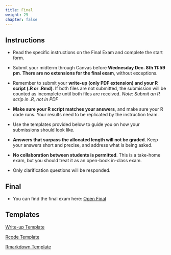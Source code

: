 ```yaml
---
title: Final
weight: 25
chapter: false
---
```


## Instructions

- Read the specific instructions on the Final Exam and complete the start form.

- Submit your midterm through Canvas before **Wednesday Dec. 8th 11:59 pm**. **There are no extensions for the final exam**, without exceptions.

- Remember to submit your **write-up (only PDF extension) and your R script (.R or .Rmd)**. If both files are not submitted, the submission will be counted as incomplete until both files are received. *Note: Submit an R scrip in .R, not in PDF*

- **Make sure your R script matches your answers**, and make sure your R code runs. Your results need to be replicated by the instruction team.

- Use the templates provided below to guide you on how your submissions should look like.

- **Answers that surpass the allocated length will not be graded**. Keep your answers short and precise, and address what is being asked.

- **No collaboration between students is permitted**. This is a take-home exam, but you should treat it as an open-book in-class exam.

- Only clarification questions will be responded.


## Final

- You can find the final exam here: <a onclick="ga('send', 'event', 'External-Link','click','final','0','Link');" href="https://sta235.netlify.app/exams/final/STA235H_Fall21_Final.html" target="_blank" class="btn btn-default"> Open Final <i class="fas fa-external-link-alt"></i></a> 

## Templates

<a onclick="ga('send', 'event', 'External-Link','click','final_doc','0','Link');" href="https://sta235.netlify.app/exams/final/STA235H_final_template.docx" target="_blank" class="btn btn-default"> Write-up Template <i class="fas fa-external-link-alt"></i></a> 
<br>

<a onclick="ga('send', 'event', 'External-Link','click','final_code','0','Link');" href="https://sta235.netlify.app/exams/final/STA235H_final_template.R" target="_blank" class="btn btn-default"> Rcode Template <i class="fas fa-external-link-alt"></i></a> 
<br>

<a onclick="ga('send', 'event', 'External-Link','click','final_rmd','0','Link');" href="https://sta235.netlify.app/exams/final/STA235H_final_template.Rmd" target="_blank" class="btn btn-default"> Rmarkdown Template <i class="fas fa-external-link-alt"></i></a>

<!--
## Answer Key

- You can find the answer key for the midterm here: <a onclick="ga('send', 'event', 'External-Link','click','midterm_key','0','Link');" href="https://sta235.netlify.app/exams/midterm/STA235H_Fall21_Midterm_AnswerKey.html" target="_blank" class="btn btn-default"> Open Midterm Answer Key <i class="fas fa-external-link-alt"></i></a>  -->
